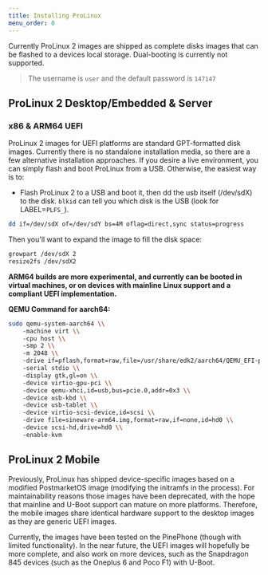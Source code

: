 ```yaml
---
title: Installing ProLinux
menu_order: 0
---
```


Currently ProLinux 2 images are shipped as complete disks images that can be flashed to a devices local storage. Dual-booting is currently not supported.


> The username is `user` and the default password is `147147`


## ProLinux 2 Desktop/Embedded & Server

### x86 & ARM64 UEFI
ProLinux 2 images for UEFI platforms are standard GPT-formatted disk images. Currently there is no standalone installation media, so there are a few alternative installation approaches. If you desire a live environment, you can simply flash and boot ProLinux from a USB. Otherwise, the easiest way is to:
- Flash ProLinux 2 to a USB and boot it, then dd the usb itself (/dev/sdX) to the disk. `blkid` can tell you which disk is the USB (look for LABEL=`PLFS_`).

```bash
dd if=/dev/sdX of=/dev/sdY bs=4M oflag=direct,sync status=progress
```

Then you'll want to expand the image to fill the disk space:
```bash
growpart /dev/sdX 2
resize2fs /dev/sdX2
```

**ARM64 builds are more experimental, and currently can be booted in virtual machines, or on devices with mainline Linux support and a compliant UEFI implementation.**

**QEMU Command for aarch64:**
```bash
sudo qemu-system-aarch64 \\
    -machine virt \\
    -cpu host \\
    -smp 2 \\
    -m 2048 \\
    -drive if=pflash,format=raw,file=/usr/share/edk2/aarch64/QEMU_EFI-pflash.raw,readonly=on \\
    -serial stdio \\
    -display gtk,gl=on \\
    -device virtio-gpu-pci \\
    -device qemu-xhci,id=usb,bus=pcie.0,addr=0x3 \\
    -device usb-kbd \\
    -device usb-tablet \\
    -device virtio-scsi-device,id=scsi \\
    -drive file=sineware-arm64.img,format=raw,if=none,id=hd0 \\
    -device scsi-hd,drive=hd0 \\
    -enable-kvm
```

## ProLinux 2 Mobile

Previously, ProLinux has shipped device-specific images based on a modified PostmarketOS image (modifying the initramfs in the process). For maintainability reasons those images have been deprecated, with the hope that mainline and U-Boot support can mature on more platforms. Therefore, the mobile images share identical hardware support to the desktop images as they are generic UEFI images.

Currently, the images have been tested on the PinePhone (though with limited functionality). In the near future, the UEFI images will hopefully be more complete, and also work on more devices, such as the Snapdragon 845 devices (such as the Oneplus 6 and Poco F1) with U-Boot.

<!--:::note

These are very experimental images, so many phone features like calling and SMS are not supported!

:::

### Standard Devices
For mobile devices such as a Pine64 PinePhone or PinePhine Pro, installing is as easy as writing the .img file to an SD Card using dd or Etcher.

### Android-based Devices

For Android-based mobile devices such as the OnePlus 6, there are two files that need to be flashed, the root image (userdata) and the boot image:
```bash
$ fastboot flash boot boot.img
$ fastboot flash userdata oneplus-echilada.img
```

:::tip

The version of fastboot distributed by distros can have issues flashing ProLinux. You may want to use fastboot from the (Google Platform SDK Tools)[https://developer.android.com/tools/releases/platform-tools]

:::

:::warning

The KExec-based boot mechanism is currently disabled by default on Android/SDM845 devices (the modem keeps crashing, we'd love help debugging this!)

This means you **must** download and flash boot.img **after every system update**, or your device will not boot if the kernel modules in the squashfs root have been updated.

:::
-->